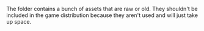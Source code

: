 The folder contains a bunch of assets that are raw or old. They shouldn't be included in the game distribution because they aren't used and will just take up space.
